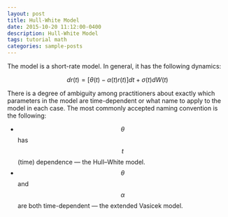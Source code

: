 ```yaml
---
layout: post
title: Hull-White Model
date: 2015-10-20 11:12:00-0400
description: Hull-White Model
tags: tutorial math
categories: sample-posts
---
```

The model is a short-rate model. In general, it has the following dynamics:

$$
dr(t)=\left[\theta(t)-\alpha(t)r(t)\right] dt+\sigma(t)dW(t)
$$

There is a degree of ambiguity among practitioners about exactly which parameters in the model are time-dependent or what name to apply to the model in each case. The most commonly accepted naming convention is the following:

- $$\theta$$ has $$t$$ (time) dependence — the Hull–White model.
- $$\theta$$ and $$\alpha$$ are both time-dependent — the extended Vasicek model.